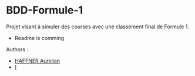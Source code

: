 # BDD-Formule-1
Projet visant à simuler des courses avec une classement final de Formule 1.

- Readme is comming


Authors :
- [HAFFNER Aurelian](https://github.com/Jin1411)
- [
